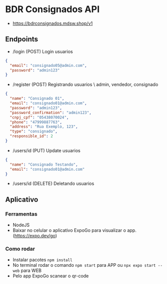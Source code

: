 # BDR Consignados API

- https://bdrconsignados.mdsw.shop/v1

## Endpoints

- /login (POST)
  Login usuarios

```JSON
{
  "email": "consignado05@admin.com",
  "password": "admin123"
}

```

- /register (POST)
  Registrando usuarios \ admin, vendedor, consignado

```JSON
{
  "name": "Consignado 01",
  "email": "consignado01@admin.com",
  "password": "admin123",
  "password_confirmation": "admin123",
  "cnpj_cpf": "05438070024",
  "phone": "47999887763",
  "address": "Rua Exemplo, 123",
  "type": "consignado",
  "responsible_id": 2
}

```

- /users/id (PUT)
  Update usuarios

```JSON
{
  "name": "Consignado Testando",
  "email": "consignado01@admin.com"
}
```

- /users/id (DELETE)
  Deletando usuarios

## Aplicativo

### Ferramentas

- NodeJS
- Baixar no celular o aplicativo ExpoGo para visualizar o app. (https://expo.dev/go)

### Como rodar

- Instalar pacotes `npm install`
- No terminal rodar o comando `npm start` para APP ou `npx expo start --web` para WEB
- Pelo app ExpoGo scanear o qr-code
